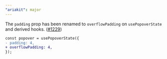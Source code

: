 ```yaml
---
"ariakit": major
---
```


The `padding` prop has been renamed to `overflowPadding` on `usePopoverState` and derived hooks. ([#1229](https://github.com/ariakit/ariakit/pull/1229))

```diff
const popover = usePopoverState({
- padding: 4,
+ overflowPadding: 4,
});
```

